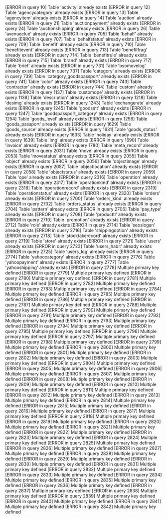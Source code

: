 [ERROR in query 10] Table 'activity' already exists
[ERROR in query 12] Table 'agencycategory' already exists
[ERROR in query 13] Table 'agencyitem' already exists
[ERROR in query 14] Table 'auction' already exists
[ERROR in query 21] Table 'auctionpayment' already exists
[ERROR in query 24] Table 'auctionshipping' already exists
[ERROR in query 26] Table 'avenueclue' already exists
[ERROR in query 705] Table 'behalf' already exists
[ERROR in query 707] Table 'behalfstatus' already exists
[ERROR in query 709] Table 'benefit' already exists
[ERROR in query 710] Table 'benefitevent' already exists
[ERROR in query 713] Table 'benefitfrag' already exists
[ERROR in query 714] Table 'benefitrule' already exists
[ERROR in query 715] Table 'brand' already exists
[ERROR in query 717] Table 'brief' already exists
[ERROR in query 731] Table 'bsomovelog' already exists
[ERROR in query 737] Table 'category' already exists
[ERROR in query 739] Table 'category_goodspassport' already exists
[ERROR in query 741] Table 'color' already exists
[ERROR in query 743] Table 'contractor' already exists
[ERROR in query 744] Table 'custom' already exists
[ERROR in query 1137] Table 'customope' already exists
[ERROR in query 1138] Table 'description' already exists
[ERROR in query 1218] Table 'desimg' already exists
[ERROR in query 1243] Table 'exchangerate' already exists
[ERROR in query 1245] Table 'goodsmt' already exists
[ERROR in query 1247] Table 'goodspassport_category' already exists
[ERROR in query 1254] Table 'goods_level' already exists
[ERROR in query 1256] Table 'goods_passport' already exists
[ERROR in query 1629] Table 'goods_source' already exists
[ERROR in query 1631] Table 'goods_status' already exists
[ERROR in query 1633] Table 'holiday' already exists
[ERROR in query 1639] Table 'img' already exists
[ERROR in query 1690] Table 'invoice' already exists
[ERROR in query 1780] Table 'meta_record' already exists
[ERROR in query 2031] Table 'move' already exists
[ERROR in query 2053] Table 'movestatus' already exists
[ERROR in query 2055] Table 'object' already exists
[ERROR in query 2056] Table 'objectimage' already exists
[ERROR in query 2057] Table 'objectlocation' already exists
[ERROR in query 2058] Table 'objectstatus' already exists
[ERROR in query 2059] Table 'ope' already exists
[ERROR in query 2316] Table 'operation' already exists
[ERROR in query 2317] Table 'operationkind' already exists
[ERROR in query 2318] Table 'operationrecord' already exists
[ERROR in query 2319] Table 'operationstatus' already exists
[ERROR in query 2320] Table 'orders' already exists
[ERROR in query 2700] Table 'orders_kind' already exists
[ERROR in query 2702] Table 'orders_status' already exists
[ERROR in query 2704] Table 'pattern' already exists
[ERROR in query 2706] Table 'pay_type' already exists
[ERROR in query 2708] Table 'producttl' already exists
[ERROR in query 2710] Table 'promotion' already exists
[ERROR in query 2712] Table 'role' already exists
[ERROR in query 2714] Table 'seoslogan' already exists
[ERROR in query 2716] Table 'shippingoption' already exists
[ERROR in query 2718] Table 'stocktakerecord' already exists
[ERROR in query 2719] Table 'store' already exists
[ERROR in query 2721] Table 'users' already exists
[ERROR in query 2723] Table 'users_habit' already exists
[ERROR in query 2725] Table 'users_log' already exists
[ERROR in query 2774] Table 'yahoocategory' already exists
[ERROR in query 2776] Table 'yahoopayment' already exists
[ERROR in query 2777] Table 'yahooshipping' already exists
[ERROR in query 2778] Multiple primary key defined
[ERROR in query 2779] Multiple primary key defined
[ERROR in query 2780] Multiple primary key defined
[ERROR in query 2781] Multiple primary key defined
[ERROR in query 2782] Multiple primary key defined
[ERROR in query 2783] Multiple primary key defined
[ERROR in query 2784] Multiple primary key defined
[ERROR in query 2785] Multiple primary key defined
[ERROR in query 2786] Multiple primary key defined
[ERROR in query 2787] Multiple primary key defined
[ERROR in query 2788] Multiple primary key defined
[ERROR in query 2790] Multiple primary key defined
[ERROR in query 2791] Multiple primary key defined
[ERROR in query 2792] Multiple primary key defined
[ERROR in query 2793] Multiple primary key defined
[ERROR in query 2794] Multiple primary key defined
[ERROR in query 2795] Multiple primary key defined
[ERROR in query 2796] Multiple primary key defined
[ERROR in query 2797] Multiple primary key defined
[ERROR in query 2798] Multiple primary key defined
[ERROR in query 2799] Multiple primary key defined
[ERROR in query 2800] Multiple primary key defined
[ERROR in query 2801] Multiple primary key defined
[ERROR in query 2802] Multiple primary key defined
[ERROR in query 2803] Multiple primary key defined
[ERROR in query 2804] Multiple primary key defined
[ERROR in query 2805] Multiple primary key defined
[ERROR in query 2806] Multiple primary key defined
[ERROR in query 2807] Multiple primary key defined
[ERROR in query 2808] Multiple primary key defined
[ERROR in query 2809] Multiple primary key defined
[ERROR in query 2810] Multiple primary key defined
[ERROR in query 2811] Multiple primary key defined
[ERROR in query 2812] Multiple primary key defined
[ERROR in query 2813] Multiple primary key defined
[ERROR in query 2814] Multiple primary key defined
[ERROR in query 2815] Multiple primary key defined
[ERROR in query 2816] Multiple primary key defined
[ERROR in query 2817] Multiple primary key defined
[ERROR in query 2818] Multiple primary key defined
[ERROR in query 2819] Multiple primary key defined
[ERROR in query 2820] Multiple primary key defined
[ERROR in query 2821] Multiple primary key defined
[ERROR in query 2822] Multiple primary key defined
[ERROR in query 2823] Multiple primary key defined
[ERROR in query 2824] Multiple primary key defined
[ERROR in query 2825] Multiple primary key defined
[ERROR in query 2826] Multiple primary key defined
[ERROR in query 2827] Multiple primary key defined
[ERROR in query 2828] Multiple primary key defined
[ERROR in query 2829] Multiple primary key defined
[ERROR in query 2830] Multiple primary key defined
[ERROR in query 2831] Multiple primary key defined
[ERROR in query 2832] Multiple primary key defined
[ERROR in query 2833] Multiple primary key defined
[ERROR in query 2834] Multiple primary key defined
[ERROR in query 2835] Multiple primary key defined
[ERROR in query 2836] Multiple primary key defined
[ERROR in query 2837] Multiple primary key defined
[ERROR in query 2838] Multiple primary key defined
[ERROR in query 2839] Multiple primary key defined
[ERROR in query 2840] Multiple primary key defined
[ERROR in query 2841] Multiple primary key defined
[ERROR in query 2842] Multiple primary key defined